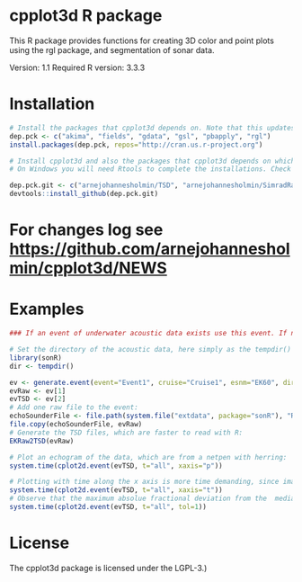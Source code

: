 cpplot3d R package
=====

This R package provides functions for creating 3D color and point plots using the rgl package, and segmentation of sonar data.

Version: 1.1
Required R version: 3.3.3

Installation
=====

``` r
# Install the packages that cpplot3d depends on. Note that this updates all the specified packages to the latest (binary) version. To skip installing already installed packages, run install.packages(setdiff(dep.pck, installed.packages()[,"Package"]), repos="http://cran.us.r-project.org") instead:
dep.pck <- c("akima", "fields", "gdata", "gsl", "pbapply", "rgl")
install.packages(dep.pck, repos="http://cran.us.r-project.org")

# Install cpplot3d and also the packages that cpplot3d depends on which are on GitHub (by Holmin):
# On Windows you will need Rtools to complete the installations. Check if you have this by running Sys.getenv('PATH'), and go to https://cran.r-project.org/bin/windows/Rtools/ to install Rtools if not.

dep.pck.git <- c("arnejohannesholmin/TSD", "arnejohannesholmin/SimradRaw", "arnejohannesholmin/sonR", "arnejohannesholmin/echoIBM", "arnejohannesholmin/cpplot3d")
devtools::install_github(dep.pck.git)

```

# For changes log see https://github.com/arnejohannesholmin/cpplot3d/NEWS

Examples
=====

``` r
### If an event of underwater acoustic data exists use this event. If not, generate an event from the example data in the sonR package:

# Set the directory of the acoustic data, here simply as the tempdir() but preferably another location:
library(sonR)
dir <- tempdir()

ev <- generate.event(event="Event1", cruise="Cruise1", esnm="EK60", dir.type = c("raw", "tsd"), dir.data=dir)
evRaw <- ev[1]
evTSD <- ev[2]
# Add one raw file to the event:
echoSounderFile <- file.path(system.file("extdata", package="sonR"), "RedSlip-D20160915-T120914.raw")
file.copy(echoSounderFile, evRaw)
# Generate the TSD files, which are faster to read with R:
EKRaw2TSD(evRaw)

# Plot an echogram of the data, which are from a netpen with herring:
system.time(cplot2d.event(evTSD, t="all", xaxis="p"))

# Plotting with time along the x axis is more time demanding, since image.plot() is used as opposed to grid.raster() when the x variable has fixed increments. 
system.time(cplot2d.event(evTSD, t="all", xaxis="t"))
# Observe that the maximum absolue fractional deviation from the  median  of the diffs of the variable on the x axis is printed. Setting tol=0.7 allows for gaps in the x variable and still plot using grid.raster():
system.time(cplot2d.event(evTSD, t="all", tol=1))
```

License
=====

The cpplot3d package is licensed under the LGPL-3.)

